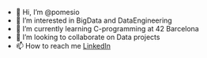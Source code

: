 - 👋 Hi, I’m @pomesio
- 👀 I’m interested in BigData and DataEngineering
- 🌱 I’m currently learning C-programming at 42 Barcelona
- 💞️ I’m looking to collaborate on Data projects
- 📫 How to reach me [LinkedIn](https://www.linkedin.com/in/jardelc/ "LinkedIn")

<!---
pomesio/pomesio is a ✨ special ✨ repository because its `README.md` (this file) appears on your GitHub profile.
You can click the Preview link to take a look at your changes.
--->
